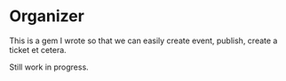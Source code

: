 # Organizer

This is a gem I wrote so that we can easily create event, publish, create a ticket et cetera.

Still work in progress.

